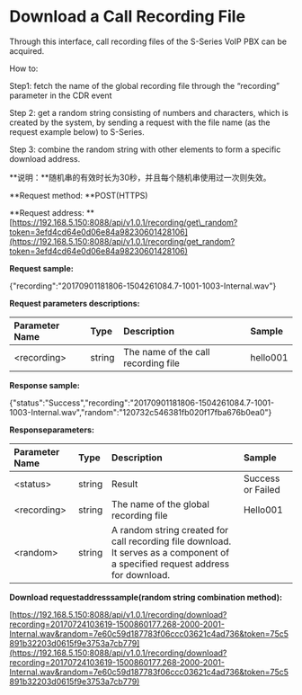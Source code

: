 # Download a Call Recording File

Through this interface, call recording files of the S-Series VoIP PBX can be acquired.

How to:

Step1: fetch the name of the global recording file through the “recording” parameter in the CDR event

Step 2: get a random string consisting of numbers and characters, which is created by the system, by sending a request with the file name \(as the request example below\) to S-Series.

Step 3: combine the random string with other elements to form a specific download address.

**说明：**随机串的有效时长为30秒，并且每个随机串使用过一次则失效。

**Request method: **POST\(HTTPS\)

**Request address: **[https://192.168.5.150:8088/api/v1.0.1/recording/get\_random?token=3efd4cd64e0d06e84a98230601428106](https://192.168.5.150:8088/api/v1.0.1/recording/get_random?token=3efd4cd64e0d06e84a98230601428106)

**Request sample:**

{"recording":"20170901181806-1504261084.7-1001-1003-Internal.wav"}

**Request parameters descriptions:**

| Parameter Name | Type | Description | Sample |
| :--- | :--- | :--- | :--- |
| &lt;recording&gt; | string | The name of the call recording file | hello001 |

**Response sample:**

{"status":"Success","recording":"20170901181806-1504261084.7-1001-1003-Internal.wav","random":"120732c546381fb020f17fba676b0ea0"}

**Responseparameters:**

| Parameter Name | Type | Description | Sample |
| :--- | :--- | :--- | :--- |
| &lt;status&gt; | string | Result | Success or Failed |
| &lt;recording&gt; | string | The name of the global recording file | Hello001 |
| &lt;random&gt; | string | A random string created for call recording file download. It serves as a component of a specified request address for download. |  |

**Download requestaddresssample\(random string combination method\):**

[https://192.168.5.150:8088/api/v1.0.1/recording/download?recording=20170724103619-1500860177.268-2000-2001-Internal.wav&random=7e60c59d187783f06ccc03621c4ad736&token=75c5891b32203d0615f9e3753a7cb779](https://192.168.5.150:8088/api/v1.0.1/recording/download?recording=20170724103619-1500860177.268-2000-2001-Internal.wav&random=7e60c59d187783f06ccc03621c4ad736&token=75c5891b32203d0615f9e3753a7cb779)

